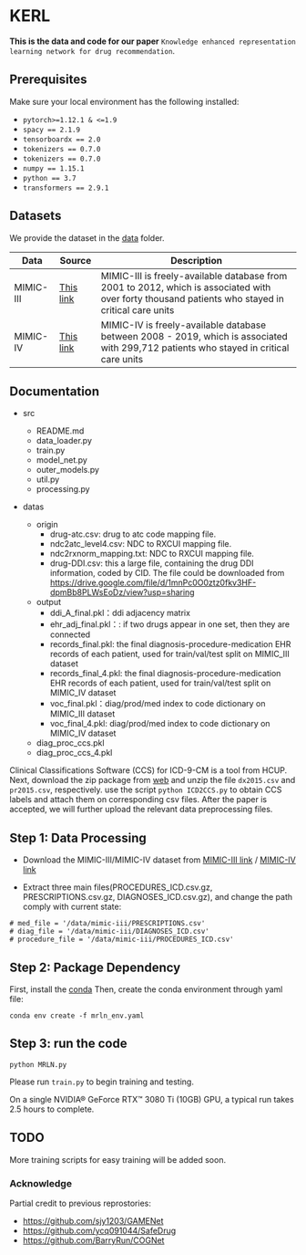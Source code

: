 # KERL
**This is the data and code for our paper** `Knowledge enhanced representation learning network for drug recommendation`.

## Prerequisites

Make sure your local environment has the following installed:


* `pytorch>=1.12.1 & <=1.9`
* `spacy == 2.1.9`
* `tensorboardx == 2.0`
* `tokenizers == 0.7.0`
* `tokenizers == 0.7.0`
* `numpy == 1.15.1`
* `python == 3.7`
* `transformers == 2.9.1`

## Datasets

We provide the dataset in the [data](data/) folder.

| Data      | Source                                                   | Description                                                  |
| --------- | -------------------------------------------------------- | ------------------------------------------------------------ |
| MIMIC-III | [This link](https://physionet.org/content/mimiciii/1.4/) | MIMIC-III is freely-available database from 2001 to 2012, which is associated with over forty thousand patients who stayed in critical care units |
| MIMIC-IV  | [This link](https://physionet.org/content/mimiciv/2.2/)  | MIMIC-IV is freely-available database between 2008 - 2019, which is associated with 299,712 patients who stayed in critical care units |

## Documentation


* src
    * README.md
    * data_loader.py
    * train.py
    * model_net.py
    * outer_models.py
    * util.py
    * processing.py
  
* datas
    * origin
        * drug-atc.csv: drug to atc code mapping file.
        * ndc2atc_level4.csv: NDC to RXCUI mapping file.
        * ndc2rxnorm_mapping.txt: NDC to RXCUI mapping file.
        * drug-DDI.csv: this a large file, containing the drug DDI information, coded by CID. The file could be downloaded from https://drive.google.com/file/d/1mnPc0O0ztz0fkv3HF-dpmBb8PLWsEoDz/view?usp=sharing
    * output
        * ddi_A_final.pkl：ddi adjacency matrix
        * ehr_adj_final.pkl：: if two drugs appear in one set, then they are connected
        * records_final.pkl: the final diagnosis-procedure-medication EHR records of each patient, used for train/val/test split on MIMIC_III dataset
        * records_final_4.pkl: the final diagnosis-procedure-medication EHR records of each patient, used for train/val/test split on MIMIC_IV dataset
        * voc_final.pkl：diag/prod/med index to code dictionary on MIMIC_III dataset
        * voc_final_4.pkl: diag/prod/med index to code dictionary on MIMIC_IV dataset
    * diag_proc_ccs.pkl
    * diag_proc_ccs_4.pkl



Clinical Classifications Software (CCS) for ICD-9-CM is a tool from HCUP.
Next, download the zip package from [web](https://www.hcup-us.ahrq.gov/toolssoftware/ccs/Single_Level_CCS_2015.zip) and unzip the file ```dx2015.csv``` and ```pr2015.csv```, respectively. 
use the script ```python ICD2CCS.py``` to obtain CCS labels and attach them on corresponding csv files. After the paper is accepted, we will further upload the relevant data preprocessing files.

## Step 1: Data Processing 

* Download the MIMIC-III/MIMIC-IV dataset from [MIMIC-III link](https://physionet.org/content/mimiciii/1.4/) / [MIMIC-IV link](https://physionet.org/content/mimiciv/1.4/)

* Extract three main files(PROCEDURES_ICD.csv.gz, PRESCRIPTIONS.csv.gz, DIAGNOSES_ICD.csv.gz), and change the path comply with current state:
```
# med_file = '/data/mimic-iii/PRESCRIPTIONS.csv'
# diag_file = '/data/mimic-iii/DIAGNOSES_ICD.csv'
# procedure_file = '/data/mimic-iii/PROCEDURES_ICD.csv'
```
## Step 2: Package Dependency
First, install the [conda](https://www.anaconda.com/)
Then, create the conda environment through yaml file:

```
conda env create -f mrln_env.yaml
```

## Step 3: run the code
```
python MRLN.py
```
Please run `train.py` to begin training and testing.

On a single NVIDIA® GeForce RTX™ 3080 Ti (10GB) GPU, a typical run takes 2.5 hours to complete.

## TODO
More training scripts for easy training will be added soon.



### Acknowledge

Partial credit to previous reprostories:

- https://github.com/sjy1203/GAMENet
- https://github.com/ycq091044/SafeDrug
- https://github.com/BarryRun/COGNet

